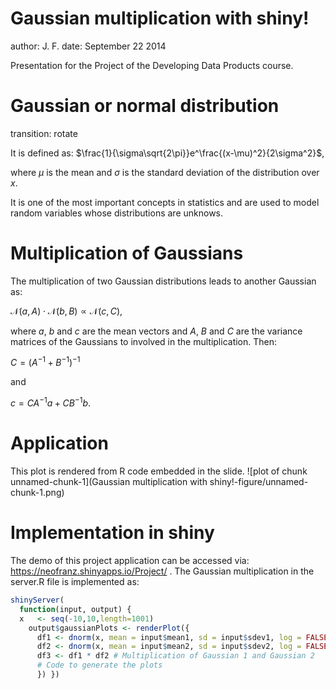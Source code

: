 Gaussian multiplication with shiny!
========================================================
author: J. F.
date: September 22 2014

Presentation for the Project of the Developing Data Products course.


Gaussian or normal distribution
========================================================
transition: rotate

It is defined as:
$\frac{1}{\sigma\sqrt{2\pi}}e^\frac{(x-\mu)^2}{2\sigma^2}$,

where $\mu$ is the mean and $\sigma$ is the standard deviation of the distribution over $x$. 

It is one of the most important concepts in statistics and are used to model random variables whose distributions are unknows.

Multiplication of Gaussians
========================================================

The multiplication of two Gaussian distributions leads to another Gaussian as:

$\mathcal{N}(a,A) \cdot \mathcal{N}(b,B)  \propto \mathcal{N}(c,C)$,

where $a$, $b$ and $c$ are the mean vectors and $A$, $B$ and $C$ are the variance matrices of the Gaussians to involved in the multiplication. Then:

$C=(A^{-1}+B^{-1})^{-1}$ 

and

$c=CA^{-1}a+CB^{-1}b$.

Application
========================================================

This plot is rendered from R code embedded in the slide.
![plot of chunk unnamed-chunk-1](Gaussian multiplication with shiny!-figure/unnamed-chunk-1.png) 

Implementation in shiny
========================================================

The demo of this project application can be accessed via: https://neofranz.shinyapps.io/Project/ . The Gaussian multiplication in the server.R file is implemented as: 

```r
shinyServer(
  function(input, output) {
  x   <- seq(-10,10,length=1001) 
    output$gaussianPlots <- renderPlot({
      df1 <- dnorm(x, mean = input$mean1, sd = input$sdev1, log = FALSE) # Gaussian 1
      df2 <- dnorm(x, mean = input$mean2, sd = input$sdev2, log = FALSE) # Gaussian 2
      df3 <- df1 * df2 # Multiplication of Gaussian 1 and Gaussian 2
      # Code to generate the plots
      }) })
```








